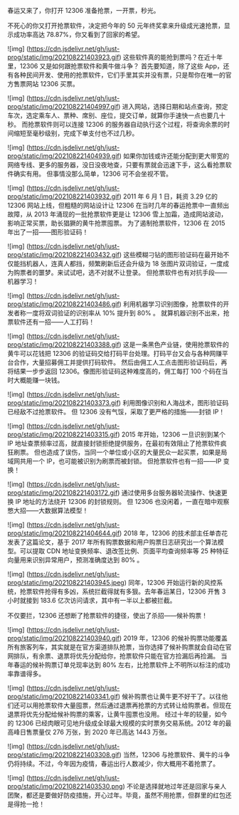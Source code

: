 春运又来了，你打开 12306 准备抢票，一开票，秒光。

不死心的你又打开抢票软件，决定把今年的 50 元年终奖拿来升级成光速抢票，显示成功率高达 78.87%，你又看到了回家的希望。

![img]
(https://cdn.jsdelivr.net/gh/just-prog/static/img/202108221403923.gif)
这些软件真的能抢到票吗？在近十年里，12306 又是如何跟抢票软件和黄牛做斗争？
首先要知道，除了这些 App，还有各种民间开发、使用的抢票软件，它们手里其实并没有票，只是帮你在唯一的官方售票网站 12306 买票。


![img]
(https://cdn.jsdelivr.net/gh/just-prog/static/img/202108221404997.gif)
进入网站，选择日期和站点查询，预定车次，选定乘车人、票种、席别、座位，提交订单，就算你手速快一点也要几十秒。
而抢票软件则可以连接 12306 的服务器自动执行这个过程，将查询余票的时间缩短至毫秒级别，完成下单支付也不过几秒。

![img]
(https://cdn.jsdelivr.net/gh/just-prog/static/img/202108221404939.gif)
如果你加钱或许还能分配到更大带宽的网络专线、更多的服务器，没日没夜地查，只要有票就会迅速下手，这么看抢票软件确实有用。
但事情没那么简单，12306 可不会坐视不管。

![img]
(https://cdn.jsdelivr.net/gh/just-prog/static/img/202108221403932.gif)
2011 年 6 月 1 日，耗资 3.29 亿的 12306 网站上线，但粗糙的网站设计让 12306 在当时几年的春运抢票中一直频出故障，从 2013 年涌现的一批抢票软件更是让 12306 雪上加霜，造成网站波动，影响正常买票，助长猖獗的黄牛抢票囤票。
为了遏制抢票软件，12306 在 2015 年出了一招——图形验证码！

![img]
(https://cdn.jsdelivr.net/gh/just-prog/static/img/202108221403432.gif)
这些模糊刁钻的图形验证码在最开始不仅能挡机器人，连真人都挡，频繁刷新后还会升级为 18 张图片双词验证，一度成为购票者的噩梦。来试试吧，选不对就不让登录。
但抢票软件也有对抗手段——机器学习！

![img]
(https://cdn.jsdelivr.net/gh/just-prog/static/img/202108221403486.gif)
利用机器学习识别图像，抢票软件的开发者称一度将双词验证的识别率从 10% 提升到 80% 。
就算机器识别不出来，抢票软件还有一招——人工打码！

![img]
(https://cdn.jsdelivr.net/gh/just-prog/static/img/202108221403388.gif)
这是一条黑色产业链，使用抢票软件的黄牛可以花钱把 12306 的验证码交给打码平台处理。打码平台又会与各种网赚平台合作，大量招募佣工并提供打码软件。
然后由佣工人工点击图形验证码后，再将结果一步步返回 12306。像图形验证码这种难度高的，佣工每打 100 个码在当时大概能赚一块钱。

![img]
(https://cdn.jsdelivr.net/gh/just-prog/static/img/202108221403373.gif)
利用图像识别和人海战术，图形验证码已经敌不过抢票软件。
但 12306 没有气馁，采取了更严格的措施——封锁 IP！

![img]
(https://cdn.jsdelivr.net/gh/just-prog/static/img/202108221403315.gif)
2015 年开始，12306 一旦识别到某个 IP 地址查票频率过高，就直接封锁拒绝提供服务，在最初有效阻止了抢票软件疯狂刷票。
但也造成了误伤，当同一个单位或小区的大量民众一起买票，如果是局域网共用一个 IP，也可能被识别为刷票而被封锁。
但抢票软件也有一招——IP 变换！

![img]
(https://cdn.jsdelivr.net/gh/just-prog/static/img/202108221403172.gif)
通过使用多台服务器轮流操作、快速更换 IP 地址的方法绕开 12306 的封锁规则。
但 12306 也没闲着，一直在暗中观察憋大招——大数据算法模型！

![img]
(https://cdn.jsdelivr.net/gh/just-prog/static/img/202108221404644.gif)
2018 年，12306 的技术部主任单杏花发表了这篇论文，基于 2017 年所有购票数据和用户购票日志研究出一个算法模型。可以提取 CDN 地址变换频率、退改签比例、页面平均查询频率等 25 种特征向量用来识别异常用户，预测准确度达到 80% 。

![img]
(https://cdn.jsdelivr.net/gh/just-prog/static/img/202108221403945.jpeg)
同年，12306 开始运行新的风控系统，抢票软件抢得有多凶，系统拦截得就有多狠。去年春运某日，12306 开售 3 小时就接到 183.6 亿次访问请求，其中有一半以上都被拦截。

不仅要拦，12306 还想断了抢票软件的捷径，使出了杀招——候补购票！

![img]
(https://cdn.jsdelivr.net/gh/just-prog/static/img/202108221403940.gif)
2019 年，12306 的候补购票功能覆盖所有旅客列车，其实就是在官方渠道排队抢票，当你选择了候补购票就会自动在官网排队，有余票、退票将优先分配给你，抢票软件只能在官方捡漏后再捡漏。
当年春运的候补购票订单兑现率达到 80% 左右，比抢票软件上不明所以标注的成功率靠谱得多。

![img]
(https://cdn.jsdelivr.net/gh/just-prog/static/img/202108221403341.gif)
候补购票也让黄牛更不好干了。以往他们还可以用抢票软件大量囤票，然后通过退票再抢票的方式转让给购票者。但现在退票将优先分配给候补购票的乘客，让黄牛囤票也没用。
经过十年的较量，如今的 12306 已经肉眼可见地升级成全球最大规模的实时票务交易系统。2012 年的最高峰日售票量仅 276 万张，到 2020 年已高达 1443 万张。

![img]
(https://cdn.jsdelivr.net/gh/just-prog/static/img/202108221403308.gif)
当然，12306 与抢票软件、黄牛的斗争仍将持续。不过，今年因为疫情，春运出行人数减少，你大概用不着抢票了。

![img]
(https://cdn.jsdelivr.net/gh/just-prog/static/img/202108221403530.png)
不论是选择就地过年还是回家与亲人团聚，都还是要做好防疫措施，开心过年。毕竟，虽然不用抢票，但群里的红包还是得抢一抢！